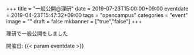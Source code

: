 +++
title =  "一般公開@理研"
date = 2019-07-23T15:00:00+09:00
eventdate = 2019-04-23T15:47:32+09:00
tags = "opencampus"
categories = "event"
image = ""
draft = false
mkbanner = ["true","false"]
+++

理研で一般公開をしました

開催日: {{< param eventdate >}}
